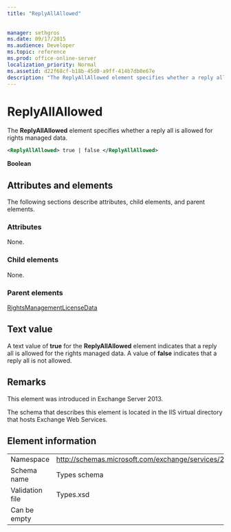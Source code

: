 ```yaml
---
title: "ReplyAllAllowed"
 
 
manager: sethgros
ms.date: 09/17/2015
ms.audience: Developer
ms.topic: reference
ms.prod: office-online-server
localization_priority: Normal
ms.assetid: d22f68cf-b18b-45d0-a9ff-414b7db0e67e
description: "The ReplyAllAllowed element specifies whether a reply all is allowed for rights managed data."
---
```


# ReplyAllAllowed

The **ReplyAllAllowed** element specifies whether a reply all is allowed for rights managed data. 
  
```XML
<ReplyAllAllowed> true | false </ReplyAllAllowed>
```

 **Boolean**
## Attributes and elements

The following sections describe attributes, child elements, and parent elements.
  
### Attributes

None.
  
### Child elements

None.
  
### Parent elements

[RightsManagementLicenseData](rightsmanagementlicensedata.md)
  
## Text value

A text value of **true** for the **ReplyAllAllowed** element indicates that a reply all is allowed for the rights managed data. A value of **false** indicates that a reply all is not allowed. 
  
## Remarks

This element was introduced in Exchange Server 2013.
  
The schema that describes this element is located in the IIS virtual directory that hosts Exchange Web Services.
  
## Element information

|||
|:-----|:-----|
|Namespace  <br/> |http://schemas.microsoft.com/exchange/services/2006/types  <br/> |
|Schema name  <br/> |Types schema  <br/> |
|Validation file  <br/> |Types.xsd  <br/> |
|Can be empty  <br/> ||
   

